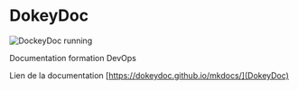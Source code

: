 # DokeyDoc

![DockeyDoc running](https://github.com/DokeyDoc/mkdocs/actions/workflows/github-page.yml/badge.svg)


Documentation formation DevOps

Lien de la documentation [https://dokeydoc.github.io/mkdocs/](DokeyDoc)